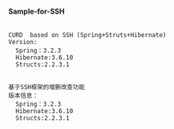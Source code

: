 #### Sample-for-SSH
```

CURD  based on SSH (Spring+Struts+Hibernate) 
Version:
  Spring：3.2.3
  Hibernate:3.6.10
  Structs:2.2.3.1
```
```

基于SSH框架的增删改查功能
版本信息：
  Spring：3.2.3
  Hibernate:3.6.10
  Structs:2.2.3.1
```
